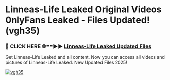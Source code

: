 # Linneas-Life Leaked Original Videos 0nlyFans Leaked - Files Updated! (vgh35)

<h3>🔴 CLICK HERE 🌐==►► <a href="https://tinyurl.com/2wckxsce" rel="nofollow">Linneas-Life Leaked Updated Files</a></h3>

Get Linneas-Life Leaked and all content. Now you can access all videos and pictures of Linneas-Life Leaked. New Updated Files 2025!

[![vgh35](https://i.imgur.com/AFduVYN.gif)](https://tinyurl.com/2wckxsce)
